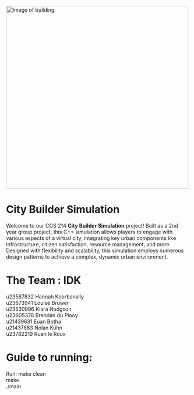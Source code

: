 <img src="https://github.com/user-attachments/assets/7ee4ae20-32f2-4653-829c-310d1bb8e22c" alt="Image of building"  height="500">


# City Builder Simulation


Welcome to our COS 214 **City Builder Simulation** project! 
Built as a 2nd year group project, this C++ simulation allows players to engage with various aspects of a virtual city, integrating key urban components like infrastructure, citizen satisfaction, resource management, and more. Designed with flexibility and scalability, this simulation employs numerous design patterns to achieve a complex, dynamic urban environment.

# The Team : IDK
u23587832 Hannah Koorbanally<br/>
u23673941 Louise Bruwer<br/>
u23530996 Kiara Hodgson<br/>
u23605376 Brendan du Plooy<br/>
u21439631 Euan Botha<br/>
u21437883 Nolan Kühn<br/>
u23782219 Ruan le Roux

# Guide to running:
Run:
make clean<br/>
make<br/>
./main
